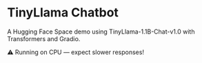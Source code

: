 # TinyLlama Chatbot

A Hugging Face Space demo using TinyLlama-1.1B-Chat-v1.0 with Transformers and Gradio.

⚠️ Running on CPU — expect slower responses!
